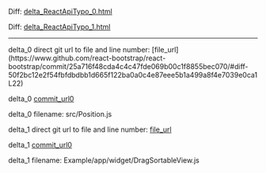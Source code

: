Diff: [delta_ReactApiTypo_0.html](./delta_ReactApiTypo_0.html)

Diff: [delta_ReactApiTypo_1.html](./delta_ReactApiTypo_1.html)

<hr>
delta_0 direct git url to file and line number: [file_url](https://www.github.com/react-bootstrap/react-bootstrap/commit/25a716f48cda4c4c47fde069b00c1f8855bec070/#diff-50f2bc12e2f54fbfdbdbb1d665f122ba0a0c4e87eee5b1a499a8f4e7039e0ca1L22)

delta_0 [commit_url0](https://www.github.com/react-bootstrap/react-bootstrap/commit/25a716f48cda4c4c47fde069b00c1f8855bec070)

delta_0 filename: src/Position.js



delta_1 direct git url to file and line number: [file_url](https://www.github.com/mochixuan/react-native-drag-sort/commit/9ee838fc9e335bb04d7a8075e21b5f478170d145/#diff-6d8943f429ef9b4bfdafccf39b2f2cb303c7438c44e36112f7434d08378343a3L391)

delta_1 [commit_url0](https://www.github.com/mochixuan/react-native-drag-sort/commit/9ee838fc9e335bb04d7a8075e21b5f478170d145)

delta_1 filename: Example/app/widget/DragSortableView.js



